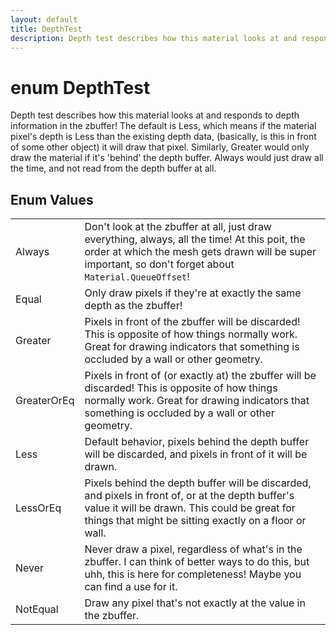 ```yaml
---
layout: default
title: DepthTest
description: Depth test describes how this material looks at and responds to depth information in the zbuffer! The default is Less, which means if the material pixel's depth is Less than the existing depth data, (basically, is this in front of some other object) it will draw that pixel. Similarly, Greater would only draw the material if it's 'behind' the depth buffer. Always would just draw all the time, and not read from the depth buffer at all.
---
```

# enum DepthTest

Depth test describes how this material looks at and responds
to depth information in the zbuffer! The default is Less, which means
if the material pixel's depth is Less than the existing depth data,
(basically, is this in front of some other object) it will draw that
pixel. Similarly, Greater would only draw the material if it's
'behind' the depth buffer. Always would just draw all the time, and
not read from the depth buffer at all.




## Enum Values

|  |  |
|--|--|
|Always|Don't look at the zbuffer at all, just draw everything, always, all the time! At this poit, the order at which the mesh gets drawn will be  super important, so don't forget about `Material.QueueOffset`!|
|Equal|Only draw pixels if they're at exactly the same depth as the zbuffer!|
|Greater|Pixels in front of the zbuffer will be discarded! This is opposite of how things normally work. Great for drawing indicators that something is occluded by a wall or other geometry.|
|GreaterOrEq|Pixels in front of (or exactly at) the zbuffer will be discarded! This is opposite of how things normally work. Great for drawing indicators that something is occluded by a wall or other geometry.|
|Less|Default behavior, pixels behind the depth buffer will be discarded, and pixels in front of it will be drawn.|
|LessOrEq|Pixels behind the depth buffer will be discarded, and pixels in front of, or at the depth buffer's value it will be drawn. This could be great for things that might be sitting exactly on a floor or wall.|
|Never|Never draw a pixel, regardless of what's in the zbuffer. I can think of better ways to do this, but uhh, this is here for completeness! Maybe you can find a use for it.|
|NotEqual|Draw any pixel that's not exactly at the value in the zbuffer.|


